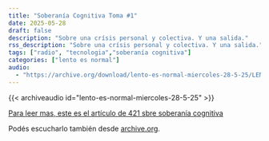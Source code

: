 ```yaml
---
title: "Soberanía Cognitiva Toma #1"
date: 2025-05-28
draft: false
description: "Sobre una crísis personal y colectiva. Y una salida."
rss_description: "Sobre una crísis personal y colectiva. Y una salida."
tags: ["radio", "tecnologia","soberanía cognitiva"]
categories: ["lento es normal"]
audio:
  - "https://archive.org/download/lento-es-normal-miercoles-28-5-25/LENTO_ES_NORMAL-MIERCOLES-28-5-25.mp3"
---
```



{{< archiveaudio id="lento-es-normal-miercoles-28-5-25" >}}


[Para leer mas, este es el artículo de 421 sbre soberanía cognitiva](https://www.cuatroveintiuno.com/soberania-cognitiva-introduccion-autonomia-psiquica/)


Podés escucharlo también desde [archive.org](https://archive.org/details/lento-es-normal-miercoles-28-5-25).
